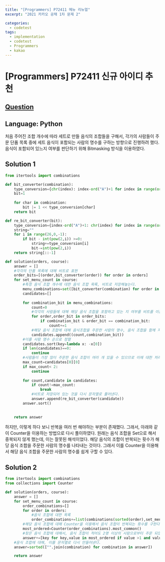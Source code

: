 ```yaml
---
title: "[Programmers] P72411 메뉴 리뉴얼"
excerpt: "2021 카카오 공채 1차 문제 2"

categories:
  - codetest
tags:
  - implementation
  - codetest
  - Programmers
  - kakao
---
```

# [Programmers] P72411 신규 아이디 추천
## [Question](https://school.programmers.co.kr/learn/courses/30/lessons/72411)
## Language: Python

처음 주어진 조합 개수에 따라 세트로 만들 음식의 조합들을 구해서, 각가의 사람들이 주문 단품 목록 중에 세트 음식이 포함되는 사람의 명수를 구하는 방향으로 진행하려 했다. 
음식이 포함되어 있느지 여부를 판단하기 위해 Bitmasking 방식을 이용하였다.


## Solution 1

```python
from itertools import combinations

def bit_converter(combination):
    type_conversion={chr(index): index-ord("A")+1 for index in range(ord("A"),ord("A")+26)}
    bit=1
    
    for char in combination:
        bit |= 1 << type_conversion[char]     
    return bit

def re_bit_converter(bit):
    type_conversion={index-ord("A")+1: chr(index) for index in range(ord("A"),ord("A")+26)}
    string=""
    for i in range(26,0,-1):
        if bit - int(pow(2,i)) >=0:
            string+=type_conversion[i]
            bit-=int(pow(2,i))
    return string[::-1]

def solution(orders, course):
    answer = []
    #각각의 단품 목록에 대해 비트로 표현
    order_bits=[(order,bit_converter(order)) for order in orders]
    for set_menu_count in course:
        #특정 음식 조합 개수에 대한 음식 조합 목록, 비트로 저장해놓는다.
        menu_combinations=set([bit_converter(combination) for order in orders for combination in list(combinations(order,set_menu_count))])
        candidates=[]
        
        for combination_bit in menu_combinations:
            count=0
            #각각의 사람들에 대해 해당 음식 조합을 포함하고 있는 지 여부를 비트를 이용해서 검사
            for order,order_bit in order_bits:
                if combination_bit & order_bit == combination_bit:
                    count+=1
            #해당 음식 조합에 대해 음식조합을 주문한 사람의 명수, 음식 조합을 함께 저장      
            candidates.append((count,combination_bit))
        #이를 사람 명수 순으로 정렬
        candidates.sort(key=lambda x: -x[0])
        if len(candidates)==0:
            continue
        #사람들이 가장 많이 주문한 음식 조합이 여러 개 있을 수 있으므로 이에 대한 처리를 수행한다.
        max_count=candidates[0][0]
        if max_count< 2:
            continue
            
        for count,candidate in candidates:
            if count!=max_count:
                break
            #비트로 저장되어 있는 것을 다시 문자열로 풀어낸다.
            answer.append(re_bit_converter(candidate))
        answer.sort()
        
        
    return answer
```
하지만, 이렇게 하다 보니 반복을 여러 번 해야하는 부분이 존재했다.
그래서, 아래와 같이 Counter을 이용하는 방법으로 다시 풀이하였다.
원래는 음식 조합을 Set으로 해서 중복되지 않게 했는데, 이는 잘못된 해석이었다. 해당 음식의 조합이 반복되는 횟수가 해당 음식 조합을 주문한 사람의 명수를 나타내는 것이다. 그래서 이를 Counter을 이용해서 해당 음식 조합을 주문한 사람의 명수를 쉽게 구할 수 있다.

## Solution 2

```python
from itertools import combinations
from collections import Counter

def solution(orders, course):
    answer = []
    for set_menu_count in course:
        order_combinations=[]
        for order in orders:
            #음식 조합에 대한 목록
            order_combinations+=list(combinations(sorted(order),set_menu_count))
        #해당 음식 조합에 대해 Counter을 이용해서 음식 조합이 반복되는 횟수를 구한다.            
        most_ordered=Counter(order_combinations).most_common()
        #찾은 음식 조합에 대해서, 음식 조합이 적어도 2명 이상의 사람으로부터 주문 되었는지 확인하고, 해당 음식 조합을 주문한 사람이 가장 많은 경우인지 판단해서 추출한다.
        answer+=[key for key,value in most_ordered if value >1 and value == most_ordered[0][1]]
    #음식 조합에 대해, 이를 문자열로 다시 만들어낸다.
    answer=sorted(["".join(combination) for combination in answer])

    return answer
```

